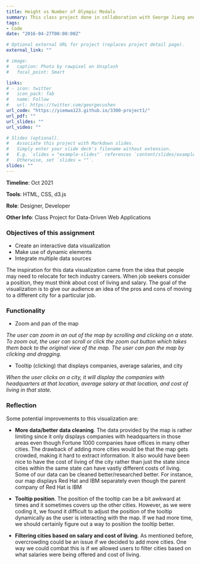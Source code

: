 ```yaml
---
title: Height vs Number of Olympic Medals
summary: This class project done in collaboration with George Jiang and Rikki Chiba. We created static visualizations to analyze the relationship between athelete height and number of Olympic medals won.
tags:
- Code
date: "2016-04-27T00:00:00Z"

# Optional external URL for project (replaces project detail page).
external_link: ""

# image:
#   caption: Photo by rawpixel on Unsplash
#   focal_point: Smart

links:
# - icon: twitter
#   icon_pack: fab
#   name: Follow
#   url: https://twitter.com/georgecushen
url_code: "https://yiemwa123.github.io/3300-project1/"
url_pdf: ""
url_slides: ""
url_video: ""

# Slides (optional).
#   Associate this project with Markdown slides.
#   Simply enter your slide deck's filename without extension.
#   E.g. `slides = "example-slides"` references `content/slides/example-slides.md`.
#   Otherwise, set `slides = ""`.
slides: ""
---
```

__Timeline__: Oct 2021 

__Tools__: HTML, CSS, d3.js

__Role__: Designer, Developer

__Other Info__: Class Project for Data-Driven Web Applications

### Objectives of this assignment
* Create an interactive data visualization
* Make use of dynamic elements
* Integrate multiple data sources

The inspiration for this data visualization came from the idea that people may need to relocate for tech industry careers. When job seekers consider a position, they must think about cost of living and salary. The goal of the visualization is to give our audience an idea of the pros and cons of moving to a different city for a particular job.

### Functionality
* Zoom and pan of the map

_The user can zoom in an out of the map by scrolling and clicking on a state. To zoom out, the user can scroll or click the zoom out button which takes them back to the original view of the map. The user can pan the map by clicking and dragging._

* Tooltip (clicking) that displays companies, average salaries, and city

_When the user clicks on a city, it will display the companies with headquarters at that location, average salary at that location, and cost of living in that state._

### Reflection
Some potential improvements to this visualization are:

* __More data/better data cleaning__. The data provided by the map is rather limiting since it only displays companies with headquarters in those areas even though Fortune 1000 companies have offices in many other cities. The drawback of adding more cities would be that the map gets crowded, making it hard to extract information. It also would have been nice to have the cost of living of the city rather than just the state since cities within the same state can have vastly different costs of living. Some of our data can be cleaned better/researched better. For instance, our map displays Red Hat and IBM separately even though the parent company of Red Hat is IBM

* __Tooltip position__. The position of the tooltip can be a bit awkward at times and it sometimes covers up the other cities. However, as we were coding it, we found it difficult to adjust the position of the tooltip dynamically as the user is interacting with the map. If we had more time, we should certainly figure out a way to position the tooltip better.

* __Filtering cities based on salary and cost of living__. As mentioned before, overcrowding could be an issue if we decided to add more cities. One way we could combat this is if we allowed users to filter cities based on what salaries were being offered and cost of living.
